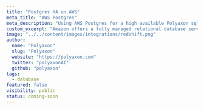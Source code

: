 ```yaml
---
title: "Postgres HA on AWS"
meta_title: "AWS Postgres"
meta_description: "Using AWS Postgres for a high available Polyaxon sql storage of your experiments and jobs records."
custom_excerpt: "Amazon offers a fully managed relational database service, Amazon RDS for PostgreSQL. Amazon Relational Database Service (RDS) makes it easy to set up, operate, and scale PostgreSQL deployments in the cloud. With Amazon RDS, you can deploy internet-scale PostgreSQL deployments in minutes, with cost-efficient and resizable hardware capacity."
image: "../../content/images/integrations/redshift.png"
author:
  name: "Polyaxon"
  slug: "Polyaxon"
  website: "https://polyaxon.com"
  twitter: "polyaxonAI"
  github: "polyaxon"
tags: 
  - database
featured: false
visibility: public
status: coming-soon
---
```

